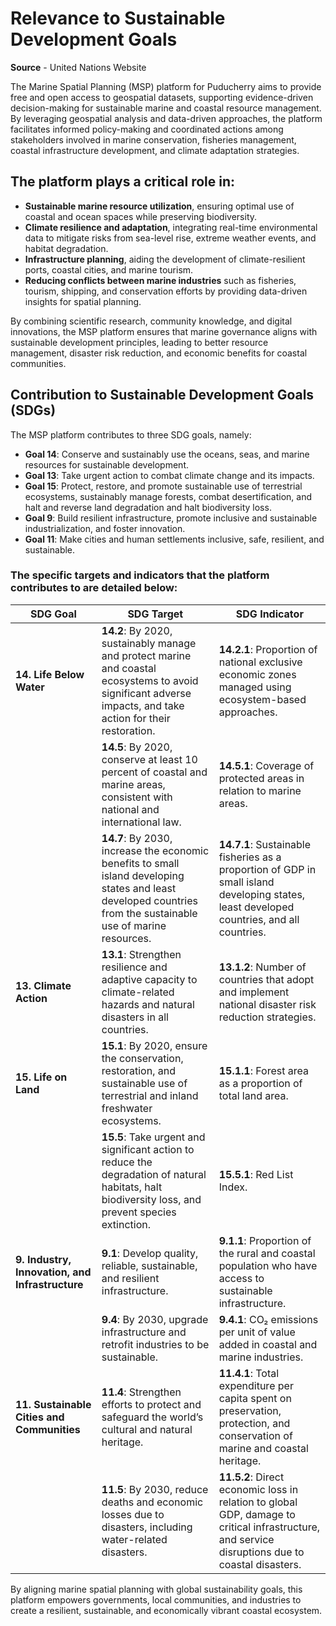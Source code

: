 # Relevance to Sustainable Development Goals

**Source** - United Nations Website

The Marine Spatial Planning (MSP) platform for Puducherry aims to provide free and open access to geospatial datasets, supporting evidence-driven decision-making for sustainable marine and coastal resource management. By leveraging geospatial analysis and data-driven approaches, the platform facilitates informed policy-making and coordinated actions among stakeholders involved in marine conservation, fisheries management, coastal infrastructure development, and climate adaptation strategies.

## The platform plays a critical role in:

- **Sustainable marine resource utilization**, ensuring optimal use of coastal and ocean spaces while preserving biodiversity.
- **Climate resilience and adaptation**, integrating real-time environmental data to mitigate risks from sea-level rise, extreme weather events, and habitat degradation.
- **Infrastructure planning**, aiding the development of climate-resilient ports, coastal cities, and marine tourism.
- **Reducing conflicts between marine industries** such as fisheries, tourism, shipping, and conservation efforts by providing data-driven insights for spatial planning.

By combining scientific research, community knowledge, and digital innovations, the MSP platform ensures that marine governance aligns with sustainable development principles, leading to better resource management, disaster risk reduction, and economic benefits for coastal communities.

## Contribution to Sustainable Development Goals (SDGs)

The MSP platform contributes to three SDG goals, namely:

- **Goal 14**: Conserve and sustainably use the oceans, seas, and marine resources for sustainable development.
- **Goal 13**: Take urgent action to combat climate change and its impacts.
- **Goal 15**: Protect, restore, and promote sustainable use of terrestrial ecosystems, sustainably manage forests, combat desertification, and halt and reverse land degradation and halt biodiversity loss.
- **Goal 9**: Build resilient infrastructure, promote inclusive and sustainable industrialization, and foster innovation.
- **Goal 11**: Make cities and human settlements inclusive, safe, resilient, and sustainable.

### The specific targets and indicators that the platform contributes to are detailed below:

| **SDG Goal**               | **SDG Target**                                                                                                                                                  | **SDG Indicator**                                                                                                     |
|---------------------------|----------------------------------------------------------------------------------------------------------------------------------------------------------------|----------------------------------------------------------------------------------------------------------------------|
| **14. Life Below Water**  | **14.2**: By 2020, sustainably manage and protect marine and coastal ecosystems to avoid significant adverse impacts, and take action for their restoration.  | **14.2.1**: Proportion of national exclusive economic zones managed using ecosystem-based approaches.               |
|                           | **14.5**: By 2020, conserve at least 10 percent of coastal and marine areas, consistent with national and international law.                                    | **14.5.1**: Coverage of protected areas in relation to marine areas.                                                 |
|                           | **14.7**: By 2030, increase the economic benefits to small island developing states and least developed countries from the sustainable use of marine resources. | **14.7.1**: Sustainable fisheries as a proportion of GDP in small island developing states, least developed countries, and all countries. |
| **13. Climate Action**    | **13.1**: Strengthen resilience and adaptive capacity to climate-related hazards and natural disasters in all countries.                                       | **13.1.2**: Number of countries that adopt and implement national disaster risk reduction strategies.                 |
| **15. Life on Land**      | **15.1**: By 2020, ensure the conservation, restoration, and sustainable use of terrestrial and inland freshwater ecosystems.                                   | **15.1.1**: Forest area as a proportion of total land area.                                                           |
|                           | **15.5**: Take urgent and significant action to reduce the degradation of natural habitats, halt biodiversity loss, and prevent species extinction.           | **15.5.1**: Red List Index.                                                                                          |
| **9. Industry, Innovation, and Infrastructure** | **9.1**: Develop quality, reliable, sustainable, and resilient infrastructure.                                        | **9.1.1**: Proportion of the rural and coastal population who have access to sustainable infrastructure.             |
|                           | **9.4**: By 2030, upgrade infrastructure and retrofit industries to be sustainable.                                        | **9.4.1**: CO₂ emissions per unit of value added in coastal and marine industries.                                   |
| **11. Sustainable Cities and Communities** | **11.4**: Strengthen efforts to protect and safeguard the world’s cultural and natural heritage.                     | **11.4.1**: Total expenditure per capita spent on preservation, protection, and conservation of marine and coastal heritage. |
|                           | **11.5**: By 2030, reduce deaths and economic losses due to disasters, including water-related disasters.                     | **11.5.2**: Direct economic loss in relation to global GDP, damage to critical infrastructure, and service disruptions due to coastal disasters. |

By aligning marine spatial planning with global sustainability goals, this platform empowers governments, local communities, and industries to create a resilient, sustainable, and economically vibrant coastal ecosystem.
